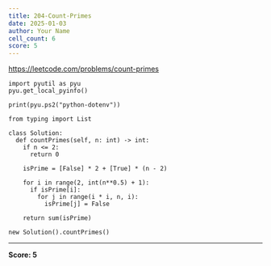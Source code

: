 ```yaml
---
title: 204-Count-Primes
date: 2025-01-03
author: Your Name
cell_count: 6
score: 5
---
```


https://leetcode.com/problems/count-primes


```
import pyutil as pyu
pyu.get_local_pyinfo()
```


```
print(pyu.ps2("python-dotenv"))
```


```
from typing import List
```


```
class Solution:
  def countPrimes(self, n: int) -> int:
    if n <= 2:
      return 0

    isPrime = [False] * 2 + [True] * (n - 2)

    for i in range(2, int(n**0.5) + 1):
      if isPrime[i]:
        for j in range(i * i, n, i):
          isPrime[j] = False

    return sum(isPrime)
```


```
new Solution().countPrimes()
```


---
**Score: 5**